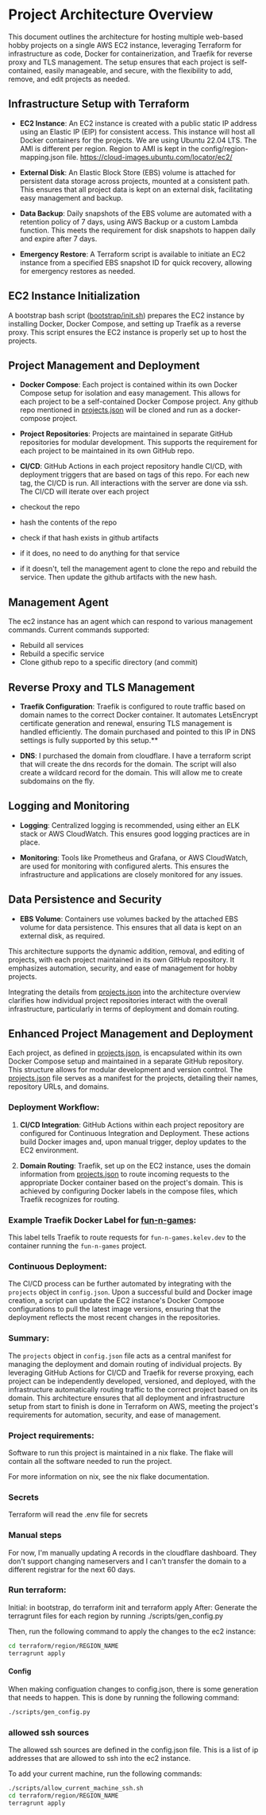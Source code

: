 # Project Architecture Overview

This document outlines the architecture for hosting multiple web-based hobby projects on a single AWS EC2 instance, leveraging Terraform for infrastructure as code, Docker for containerization, and Traefik for reverse proxy and TLS management. The setup ensures that each project is self-contained, easily manageable, and secure, with the flexibility to add, remove, and edit projects as needed.

## Infrastructure Setup with Terraform

- **EC2 Instance**: An EC2 instance is created with a public static IP address using an Elastic IP (EIP) for consistent access. This instance will host all Docker containers for the projects. We are using Ubuntu 22.04 LTS. The AMI is different per region. Region to AMI is kept in the config/region-mapping.json file.
  https://cloud-images.ubuntu.com/locator/ec2/


- **External Disk**: An Elastic Block Store (EBS) volume is attached for persistent data storage across projects, mounted at a consistent path. This ensures that all project data is kept on an external disk, facilitating easy management and backup.

- **Data Backup**: Daily snapshots of the EBS volume are automated with a retention policy of 7 days, using AWS Backup or a custom Lambda function. This meets the requirement for disk snapshots to happen daily and expire after 7 days.

- **Emergency Restore**: A Terraform script is available to initiate an EC2 instance from a specified EBS snapshot ID for quick recovery, allowing for emergency restores as needed.

## EC2 Instance Initialization

A bootstrap bash script ([bootstrap/init.sh](file:///home/shmuel/repos/kelev-infra/bootstrap/init.sh)) prepares the EC2 instance by installing Docker, Docker Compose, and setting up Traefik as a reverse proxy. This script ensures the EC2 instance is properly set up to host the projects.

## Project Management and Deployment

- **Docker Compose**: Each project is contained within its own Docker Compose setup for isolation and easy management. This allows for each project to be a self-contained Docker Compose project. Any github repo mentioned in [projects.json](file:///home/shmuel/repos/kelev-infra/projects.json#1%2C1-1%2C1) will be cloned and run as a docker-compose project.

- **Project Repositories**: Projects are maintained in separate GitHub repositories for modular development. This supports the requirement for each project to be maintained in its own GitHub repo.

- **CI/CD**: GitHub Actions in each project repository handle CI/CD, with deployment triggers that are based on tags of this repo. For each new tag, the CI/CD is run. All interactions with the server are done via ssh.
The CI/CD will  iterate over each project
- checkout the repo
- hash the contents of the repo
- check if that hash exists in github artifacts
- if it does, no need to do anything for that service
- if it doesn't, tell the management agent to clone the repo and rebuild the service. Then update the github artifacts with the new hash.


## Management Agent
The ec2 instance has an agent which can respond to various management commands. Current commands supported:
- Rebuild all services
- Rebuild a specific service
- Clone github repo to a specific directory (and commit)



## Reverse Proxy and TLS Management

- **Traefik Configuration**: Traefik is configured to route traffic based on domain names to the correct Docker container. It automates LetsEncrypt certificate generation and renewal, ensuring TLS management is handled efficiently. The domain purchased and pointed to this IP in DNS settings is fully supported by this setup.**


- **DNS**: I purchased the domain from cloudflare. I have a terraform script that will create the dns records for the domain. The script will also create a wildcard record for the domain. This will allow me to create subdomains on the fly. 

## Logging and Monitoring

- **Logging**: Centralized logging is recommended, using either an ELK stack or AWS CloudWatch. This ensures good logging practices are in place.

- **Monitoring**: Tools like Prometheus and Grafana, or AWS CloudWatch, are used for monitoring with configured alerts. This ensures the infrastructure and applications are closely monitored for any issues.

## Data Persistence and Security

- **EBS Volume**: Containers use volumes backed by the attached EBS volume for data persistence. This ensures that all data is kept on an external disk, as required.

This architecture supports the dynamic addition, removal, and editing of projects, with each project maintained in its own GitHub repository. It emphasizes automation, security, and ease of management for hobby projects.

Integrating the details from [projects.json](file:///home/shmuel/repos/kelev-infra/projects.json#1%2C1-1%2C1) into the architecture overview clarifies how individual project repositories interact with the overall infrastructure, particularly in terms of deployment and domain routing.

## Enhanced Project Management and Deployment

Each project, as defined in [projects.json](file:///home/shmuel/repos/kelev-infra/projects.json#1%2C1-1%2C1), is encapsulated within its own Docker Compose setup and maintained in a separate GitHub repository. This structure allows for modular development and version control. The [projects.json](file:///home/shmuel/repos/kelev-infra/projects.json#1%2C1-1%2C1) file serves as a manifest for the projects, detailing their names, repository URLs, and domains.

### Deployment Workflow:

1. **CI/CD Integration**: GitHub Actions within each project repository are configured for Continuous Integration and Deployment. These actions build Docker images and, upon manual trigger, deploy updates to the EC2 environment.

2. **Domain Routing**: Traefik, set up on the EC2 instance, uses the domain information from [projects.json](file:///home/shmuel/repos/kelev-infra/projects.json#1%2C1-1%2Cinfra/projects.json#1%2C1-1%2C1) to route incoming requests to the appropriate Docker container based on the project's domain. This is achieved by configuring Docker labels in the compose files, which Traefik recognizes for routing.

### Example Traefik Docker Label for  [fun-n-games](file:///home/shmuel/repos/kelev-infra/projects.json#3%2C14-3%2C14):

This label tells Traefik to route requests for `fun-n-games.kelev.dev` to the container running the `fun-n-games` project.

### Continuous Deployment:

The CI/CD process can be further automated by integrating with the `projects` object in `config.json`. Upon a successful build and Docker image creation, a script can update the EC2 instance's Docker Compose configurations to pull the latest image versions, ensuring that the deployment reflects the most recent changes in the repositories.

### Summary:

The `projects` object in `config.json` file acts as a central manifest for managing the deployment and domain routing of individual projects. By leveraging GitHub Actions for CI/CD and Traefik for reverse proxying, each project can be independently developed, versioned, and deployed, with the infrastructure automatically routing traffic to the correct project based on its domain. This architecture ensures that all deployment and infrastructure setup from start to finish is done in Terraform on AWS, meeting the project's requirements for automation, security, and ease of management.


### Project requirements:

Software to run this project is maintained in a nix flake. The flake will contain all the software needed to run the project.

For more information on nix, see the nix flake documentation.

### Secrets

Terraform will read the .env file for secrets

### Manual steps

For now, I'm manually updating A records in the cloudflare dashboard. They don't support changing nameservers and I can't transfer the domain to a different registrar for the next 60 days.


### Run terraform:
Initial: in bootstrap, do terraform init and terraform apply
After: Generate the terragrunt files for each region by running ./scripts/gen_config.py

Then, run the following command to apply the changes to the ec2 instance:
```sh
cd terraform/region/REGION_NAME
terragrunt apply
```

#### Config
When making configuation changes to config.json, there is some generation that needs to happen. This is done by running the following command:
```sh
./scripts/gen_config.py
```


### allowed ssh sources
The allowed ssh sources are defined in the config.json file. This is a list of ip addresses that are allowed to ssh into the ec2 instance.

To add your current machine, run the following commands:
```sh
./scripts/allow_current_machine_ssh.sh
cd terraform/region/REGION_NAME
terragrunt apply


